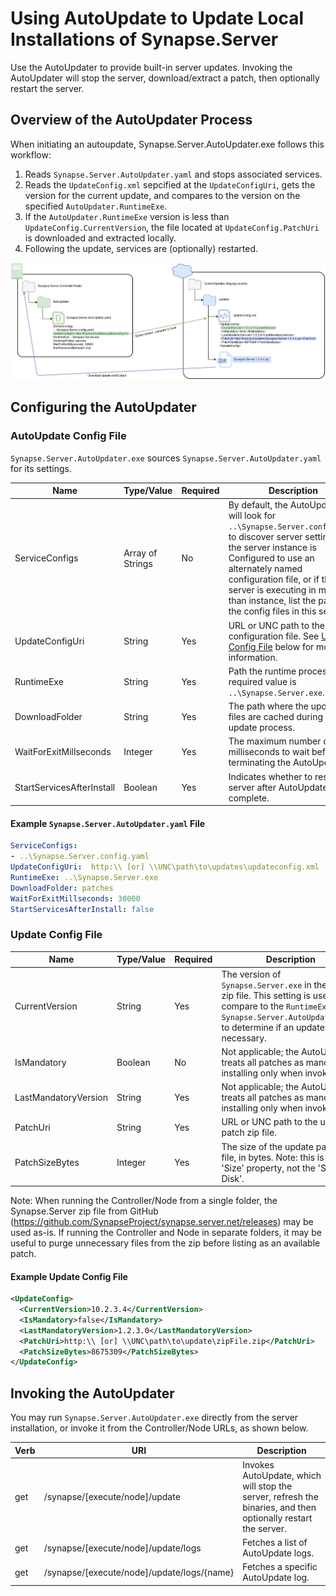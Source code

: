 # Using AutoUpdate to Update Local Installations of Synapse.Server

Use the AutoUpdater to provide built-in server updates.  Invoking the AutoUpdater will stop the server, download/extract a patch, then optionally restart the server.

## Overview of the AutoUpdater Process

When initiating an autoupdate, Synapse.Server.AutoUpdater.exe follows this workflow:
1. Reads `Synapse.Server.AutoUpdater.yaml` and stops associated services.
2. Reads the `UpdateConfig.xml` sepcified at the `UpdateConfigUri`, gets the version for the current update, and compares to the version on the specified `AutoUpdater.RuntimeExe`.
3. If the `AutoUpdater.RuntimeExe` version is less than `UpdateConfig.CurrentVersion`, the file located at `UpdateConfig.PatchUri` is downloaded and extracted locally.
4. Following the update, services are (optionally) restarted.

<p align="center">
<img alt="Synapse AutoUpdater Process" src="../img/syn_autoupdater.png" />
</p>

## Configuring the AutoUpdater

### AutoUpdate Config File

`Synapse.Server.AutoUpdater.exe` sources `Synapse.Server.AutoUpdater.yaml` for its settings.

|Name|Type/Value|Required|Description
|-|-|-|-
|ServiceConfigs|Array of Strings|No|By default, the AutoUpdater will look for `..\Synapse.Server.config.yaml` to discover server settings.  If the server instance is Configured to use an alternately named configuration file, or if the server is executing in more than instance, list the paths to the config files in this setting.
|UpdateConfigUri|String|Yes|URL or UNC path to the update configuration file.  See [Update Config File](#update-config-file) below for more information.
|RuntimeExe|String|Yes|Path the runtime process.  The required value is `..\Synapse.Server.exe`.
|DownloadFolder|String|Yes|The path where the update files are cached during the update process.
|WaitForExitMillseconds|Integer|Yes|The maximum number of milliseconds to wait before terminating the AutoUpdater.
|StartServicesAfterInstall|Boolean|Yes|Indicates whether to restart the server after AutoUpdate is complete.

#### Example `Synapse.Server.AutoUpdater.yaml` File

```yaml
ServiceConfigs:
- ..\Synapse.Server.config.yaml
UpdateConfigUri:  http:\\ [or] \\UNC\path\to\updates\updateconfig.xml
RuntimeExe: ..\Synapse.Server.exe
DownloadFolder: patches
WaitForExitMillseconds: 30000
StartServicesAfterInstall: false
```

### Update Config File

|Name|Type/Value|Required|Description
|-|-|-|-
|CurrentVersion|String|Yes|The version of `Synapse.Server.exe` in the patch zip file.  This setting is used to compare to the `RuntimeExe` in `Synapse.Server.AutoUpdater.yaml` to determine if an update is necessary.
|IsMandatory|Boolean|No|Not applicable; the AutoUpdater treats all patches as mandatory, installing only when invoked.
|LastMandatoryVersion|String|Yes|Not applicable; the AutoUpdater treats all patches as mandatory, installing only when invoked.
|PatchUri|String|Yes|URL or UNC path to the update patch zip file.
|PatchSizeBytes|Integer|Yes|The size of the update patch zip file, in bytes.  Note: this is the 'Size' property, not the 'Size on Disk'.

Note: When running the Controller/Node from a single folder, the Synapse.Server zip file from GitHub (<a href="https://github.com/SynapseProject/synapse.server.net/releases" target="_blank">https://github.com/SynapseProject/synapse.server.net/releases</a>) may be used as-is.  If running the Controller and Node in separate folders, it may be useful to purge unnecessary files from the zip before listing as an available patch.

#### Example Update Config File

```xml
<UpdateConfig>
  <CurrentVersion>10.2.3.4</CurrentVersion>
  <IsMandatory>false</IsMandatory>
  <LastMandatoryVersion>1.2.3.0</LastMandatoryVersion>
  <PatchUri>http:\\ [or] \\UNC\path\to\update\zipFile.zip</PatchUri>
  <PatchSizeBytes>8675309</PatchSizeBytes>
</UpdateConfig>
```

## Invoking the AutoUpdater

You may run `Synapse.Server.AutoUpdater.exe` directly from the server installation, or invoke it from the Controller/Node URLs, as shown below.

|Verb|URI|Description
|-|-|-
|get|/synapse/[execute/node]/update|Invokes AutoUpdate, which will stop the server, refresh the binaries, and then optionally restart the server.
|get|/synapse/[execute/node]/update/logs|Fetches a list of AutoUpdate logs.
|get|/synapse/[execute/node]/update/logs/{name}|Fetches a specific AutoUpdate log.